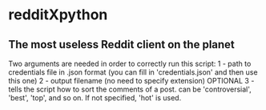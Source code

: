 # redditXpython
## The most useless Reddit client on the planet

Two arguments are needed in order to correctly run this script:
1 - path to credentials file in .json format (you can fill in 'credentials.json' and then use this one)
2 - output filename (no need to specify extension)
OPTIONAL 3 - tells the script how to sort the comments of a post. 
can be 'controversial', 'best', 'top', and so on. 
If not specified, 'hot' is used.